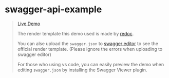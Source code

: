 # swagger-api-example

> [Live Demo](https://hcwxd.github.io/swagger-api-example/index.html)
>
> The render template this demo used is made by [redoc](https://github.com/Rebilly/ReDoc/blob/master/cli/README.md). 
>
> You can alse upload the `swagger.json` to [swagger editor](https://editor.swagger.io/#) to see the official render template. (Please ignore the errors when uploading to swagger editor)
>
> For those who using vs code, you can easily preview the demo when editing `swagger.json` by installing the Swagger Viewer plugin. 

